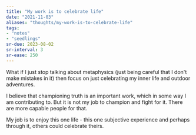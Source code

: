```yaml
---
title: "My work is to celebrate life"
date: "2021-11-03"
aliases: "thoughts/my-work-is-to-celebrate-life"
tags:
- "notes"
- "seedlings"
sr-due: 2023-08-02
sr-interval: 3
sr-ease: 250
---
```


What if I just stop talking about metaphysics (just being careful that I don't make mistakes in it) then focus on just celebrating my inner life and outdoor adventures.

I believe that championing truth is an important work, which in some way I am contributing to. But it is not my job to champion and fight for it. There are more capable people for that.

My job is to enjoy this one life - this one subjective experience and perhaps through it, others could celebrate theirs.

